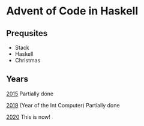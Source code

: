 # Advent of Code in Haskell

## Prequsites

- Stack
- Haskell
- Christmas

## Years

[2015](2015)
Partially done

[2019](2019) (Year of the Int Computer)
Partially done

[2020](2020)
This is now!
